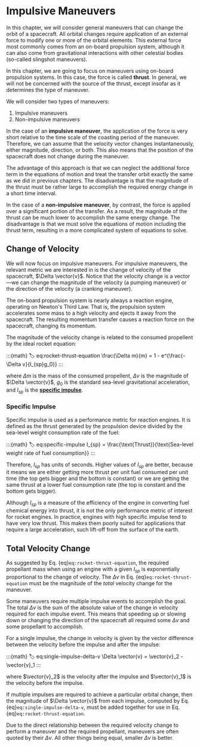 # Impulsive Maneuvers

In this chapter, we will consider general maneuvers that can change the orbit of a spacecraft. All orbital changes require application of an external force to modify one or more of the orbital elements. This external force most commonly comes from an on-board propulsion system, although it can also come from gravitational interactions with other celestial bodies (so-called slingshot maneuvers).

In this chapter, we are going to focus on maneuvers using on-board propulsion systems. In this case, the force is called **thrust**. In general, we will not be concerned with the source of the thrust, except insofar as it determines the type of maneuver.

We will consider two types of maneuvers:

1. Impulsive maneuvers
2. Non-impulsive maneuvers

In the case of an **impulsive maneuver**, the application of the force is very short relative to the time scale of the coasting period of the maneuver. Therefore, we can assume that the velocity vector changes instantaneously, either magnitude, direction, or both. This also means that the position of the spacecraft does not change during the maneuver.

The advantage of this approach is that we can neglect the additional force term in the equations of motion and treat the transfer orbit exactly the same as we did in previous chapters. The disadvantage is that the magnitude of the thrust must be rather large to accomplish the required energy change in a short time interval.

In the case of a **non-impulsive maneuver**, by contrast, the force is applied over a significant portion of the transfer. As a result, the magnitude of the thrust can be much lower to accomplish the same energy change. The disadvantage is that we must solve the equations of motion including the thrust term, resulting in a more complicated system of equations to solve.

## Change of Velocity

We will now focus on impulsive maneuvers. For impulsive maneuvers, the relevant metric we are interested in is the change of velocity of the spacecraft, $\Delta \vector{v}$. Notice that the velocity change is a vector—we can change the magnitude of the velocity (a pumping maneuver) or the direction of the velocity (a cranking maneuver).

The on-board propulsion system is nearly always a reaction engine, operating on Newton's Third Law. That is, the propulsion system accelerates some mass to a high velocity and ejects it away from the spacecraft. The resulting momentum transfer causes a reaction force on the spacecraft, changing its momentum.

The magnitude of the velocity change is related to the consumed propellent by the ideal rocket equation:

:::{math}
:label: eq:rocket-thrust-equation
\frac{\Delta m}{m} = 1 - e^{\frac{-\Delta v}{I_{sp}g_0}}
:::

where $\Delta m$ is the mass of the consumed propellent, $\Delta v$ is the magnitude of $\Delta \vector{v}$, $g_0$ is the standard sea-level gravitational acceleration, and $I_{sp}$ is the [**specific impulse**](https://en.wikipedia.org/wiki/Specific_impulse).

### Specific Impulse

Specific impulse is used as a performance metric for reaction engines. It is defined as the thrust generated by the propulsion device divided by the sea-level weight consumption rate of the fuel:

:::{math}
:label: eq:specific-impulse
I_{sp} = \frac{\text{Thrust}}{\text{Sea-level weight rate of fuel consumption}}
:::

Therefore, $I_{sp}$ has units of seconds. Higher values of $I_{sp}$ are better, because it means we are either getting more thrust per unit fuel consumed per unit time (the top gets bigger and the bottom is constant) or we are getting the same thrust at a lower fuel consumption rate (the top is constant and the bottom gets bigger).

Although $I_{sp}$ is a measure of the efficiency of the engine in converting fuel chemical energy into thrust, it is not the only performance metric of interest for rocket engines. In practice, engines with high specific impulse tend to have very low thrust. This makes them poorly suited for applications that require a large acceleration, such lift-off from the surface of the earth.

## Total Velocity Change

As suggested by Eq. {eq}`eq:rocket-thrust-equation`, the required propellant mass when using an engine with a given $I_{sp}$ is exponentially proportional to the change of velocity. The $\Delta v$ in Eq. {eq}`eq:rocket-thrust-equation` must be the magnitude of the *total* velocity change for the maneuver.

Some maneuvers require multiple impulse events to accomplish the goal. The total $\Delta v$ is the sum of the absolute value of the change in velocity required for each impulse event. This means that speeding up or slowing down or changing the direction of the spacecraft all required some $\Delta v$ and some propellant to accomplish.

For a single impulse, the change in velocity is given by the vector difference between the velocity before the impulse and after the impulse:

:::{math}
:label: eq:single-impulse-delta-v
\Delta \vector{v} = \vector{v}_2 - \vector{v}_1
:::

where $\vector{v}_2$ is the velocity after the impulse and $\vector{v}_1$ is the velocity before the impulse.

If multiple impulses are required to achieve a particular orbital change, then the magnitude of $\Delta \vector{v}$ from each impulse, computed by Eq. {eq}`eq:single-impulse-delta-v`, must be added together for use in Eq. {eq}`eq:rocket-thrust-equation`.

Due to the direct relationship between the required velocity change to perform a maneuver and the required propellant, maneuvers are often quoted by their $\Delta v$. All other things being equal, smaller $\Delta v$ is better.
